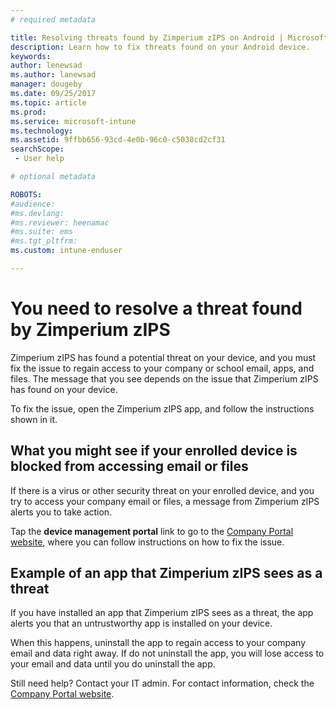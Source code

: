 ```yaml
---
# required metadata

title: Resolving threats found by Zimperium zIPS on Android | Microsoft Docs
description: Learn how to fix threats found on your Android device.
keywords:
author: lenewsad
ms.author: lanewsad
manager: dougeby
ms.date: 09/25/2017
ms.topic: article
ms.prod:
ms.service: microsoft-intune
ms.technology:
ms.assetid: 9ffbb656-93cd-4e0b-96c0-c5038cd2cf31
searchScope:
 - User help

# optional metadata

ROBOTS:  
#audience:
#ms.devlang:
#ms.reviewer: heenamac
#ms.suite: ems
#ms.tgt_pltfrm:
ms.custom: intune-enduser

---
```


# You need to resolve a threat found by Zimperium zIPS

Zimperium zIPS has found a potential threat on your device, and you must fix the issue to regain access to your company or school email, apps, and files. The message that you see depends on the issue that Zimperium zIPS has found on your device.

To fix the issue, open the Zimperium zIPS app, and follow the instructions shown in it.

## What you might see if your enrolled device is blocked from accessing email or files

If there is a virus or other security threat on your enrolled device, and you try to access your company email or files, a message from Zimperium zIPS alerts you to take action.

Tap the **device management portal** link to go to the [Company Portal website](https://portal.manage.microsoft.com#HelpDeskDialog), where you can follow instructions on how to fix the issue.

## Example of an app that Zimperium zIPS sees as a threat

If you have installed an app that Zimperium zIPS sees as a threat, the app alerts you that an untrustworthy app is installed on your device.

When this happens, uninstall the app to regain access to your company email and data right away. If do not uninstall the app, you will lose access to your email and data until you do uninstall the app.

Still need help? Contact your IT admin. For contact information, check the [Company Portal website](https://portal.manage.microsoft.com#HelpDeskDialog).
